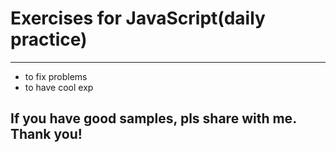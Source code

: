 # Exercises for JavaScript(daily practice)

---
- to fix problems
- to have cool exp

## If you have good samples, pls share with me. Thank you!
